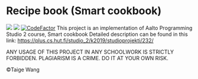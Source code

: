 # Recipe book (Smart cookbook)
![](https://img.shields.io/github/languages/top/xiaoxiaobt/Recipe-book---Studio2)
![](https://img.shields.io/github/license/xiaoxiaobt/Recipe-book---Studio2)
[![CodeFactor](https://www.codefactor.io/repository/github/xiaoxiaobt/recipe-book---studio2/badge/master?s=26dcc4302d2db03cffbe78d35c8e6aaab285191b)](https://www.codefactor.io/repository/github/xiaoxiaobt/recipe-book---studio2/overview/master)
This project is an implementation of Aalto Programming Studio 2 course, Smart cookbook
Detailed description can be found in this link:
https://plus.cs.hut.fi/studio_2/k2019/studioprojekti/232/

ANY USAGE OF THIS PROJECT IN ANY SCHOOLWORK IS STRICTLY FORBIDDEN.
PLAGIARISM IS A CRIME. DO IT AT YOUR OWN RISK.

©Taige Wang


